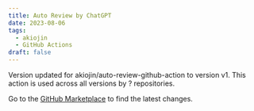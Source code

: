 ```yaml
---
title: Auto Review by ChatGPT
date: 2023-08-06
tags:
  - akiojin
  - GitHub Actions
draft: false
---
```



Version updated for akiojin/auto-review-github-action to version v1.
This action is used across all versions by ? repositories.

Go to the [GitHub Marketplace](https://github.com/marketplace/actions/auto-review-by-chatgpt) to find the latest changes.
